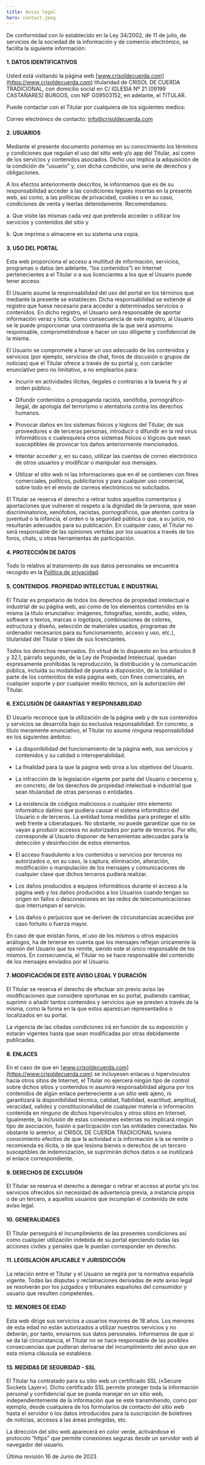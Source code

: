```yaml
---
title: Aviso legal
hero: contact.jpeg
---
```


De conformidad con lo establecido en la Ley 34/2002, de 11 de julio, de servicios de la sociedad de la información y de comercio electrónico, se facilita la siguiente información:

#### 1. DATOS IDENTIFICATIVOS

Usted está visitando la página web [www.crisoldecuerda.com](https://www.crisoldecuerda.com) titularidad de CRISOL DE CUERDA TRADICIONAL, con domicilio social en C/ IGLESIA Nº 21 (09199 CASTAÑARES) BURGOS, con NIF G09503152, en adelante, el TITULAR.

Puede contactar con el Titular por cualquiera de los siguientes medios:

Correo electrónico de contacto: [info@crisoldecuerda.com](mailto:info@crisoldecuerda.com)

#### 2. USUARIOS

Mediante el presente documento ponemos en su conocimiento los términos y condiciones que regulan el uso del sitio web y/o app del Titular, así como de los servicios y contenidos asociados. Dicho uso implica la adquisición de la condición de “usuario” y, con dicha condición, una serie de derechos y obligaciones.

A los efectos anteriormente descritos, le informamos que es de su responsabilidad acceder a las condiciones legales insertas en la presente web, así como, a las políticas de privacidad, cookies o en su caso, condiciones de venta y leerlas detenidamente. Recomendamos:

a. Que visite las mismas cada vez que pretenda acceder o utilizar los servicios y contenidos del sitio y

b. Que imprima o almacene en su sistema una copia.

#### 3. USO DEL PORTAL

Esta web proporciona el acceso a multitud de información, servicios, programas o datos (en adelante, “los contenidos”) en Internet pertenecientes a el Titular o a sus licenciantes a los que el Usuario puede tener acceso.

El Usuario asume la responsabilidad del uso del portal en los términos que mediante la presente se establecen. Dicha responsabilidad se extiende al registro que fuese necesario para acceder a determinados servicios o contenidos. En dicho registro, el Usuario será responsable de aportar información veraz y lícita. Como consecuencia de este registro, al Usuario se le puede proporcionar una contraseña de la que será asimismo responsable, comprometiéndose a hacer un uso diligente y confidencial de la misma.

El Usuario se compromete a hacer un uso adecuado de los contenidos y servicios (por ejemplo, servicios de chat, foros de discusión o grupos de noticias) que el Titular ofrece a través de su portal y, con carácter enunciativo pero no limitativo, a no emplearlos para:

- Incurrir en actividades ilícitas, ilegales o contrarias a la buena fe y al orden público.

- Difundir contenidos o propaganda racista, xenófoba, pornográfico-ilegal, de apología del terrorismo o atentatoria contra los derechos humanos.

- Provocar daños en los sistemas físicos y lógicos del Titular, de sus proveedores o de terceras personas, introducir o difundir en la red virus informáticos o cualesquiera otros sistemas físicos o lógicos que sean susceptibles de provocar los daños anteriormente mencionados.

- Intentar acceder y, en su caso, utilizar las cuentas de correo electrónico de otros usuarios y modificar o manipular sus mensajes.

- Utilizar el sitio web ni las informaciones que en él se contienen con fines comerciales, políticos, publicitarios y para cualquier uso comercial, sobre todo en el envío de correos electrónicos no solicitados.

El Titular se reserva el derecho a retirar todos aquellos comentarios y aportaciones que vulneren el respeto a la dignidad de la persona, que sean discriminatorios, xenófobos, racistas, pornográficos, que atenten contra la juventud o la infancia, el orden o la seguridad pública o que, a su juicio, no resultarán adecuados para su publicación. En cualquier caso, el Titular no será responsable de las opiniones vertidas por los usuarios a través de los foros, chats, u otras herramientas de participación.

#### 4. PROTECCIÓN DE DATOS

Todo lo relativo al tratamiento de sus datos personales se encuentra recogido en la [Política de privacidad](/es/privacy-policy).

#### 5. CONTENIDOS. PROPIEDAD INTELECTUAL E INDUSTRIAL

El Titular es propietario de todos los derechos de propiedad intelectual e industrial de su página web, así como de los elementos contenidos en la misma (a título enunciativo: imágenes, fotografías, sonido, audio, vídeo, software o textos, marcas o logotipos, combinaciones de colores, estructura y diseño, selección de materiales usados, programas de ordenador necesarios para su funcionamiento, acceso y uso, etc.), titularidad del Titular o bien de sus licenciantes.

Todos los derechos reservados. En virtud de lo dispuesto en los artículos 8 y 32.1, párrafo segundo, de la Ley de Propiedad Intelectual, quedan expresamente prohibidas la reproducción, la distribución y la comunicación pública, incluida su modalidad de puesta a disposición, de la totalidad o parte de los contenidos de esta página web, con fines comerciales, en cualquier soporte y por cualquier medio técnico, sin la autorización del Titular.

#### 6. EXCLUSIÓN DE GARANTÍAS Y RESPONSABILIDAD

El Usuario reconoce que la utilización de la página web y de sus contenidos y servicios se desarrolla bajo su exclusiva responsabilidad. En concreto, a título meramente enunciativo, el Titular no asume ninguna responsabilidad en los siguientes ámbitos:

- La disponibilidad del funcionamiento de la página web, sus servicios y contenidos y su calidad o interoperabilidad.

- La finalidad para la que la página web sirva a los objetivos del Usuario.

- La infracción de la legislación vigente por parte del Usuario o terceros y, en concreto, de los derechos de propiedad intelectual e industrial que sean titularidad de otras personas o entidades.

- La existencia de códigos maliciosos o cualquier otro elemento informático dañino que pudiera causar el sistema informático del Usuario o de terceros. La entidad toma medidas para proteger el sitio web frente a ciberataques. No obstante, no puede garantizar que no se vayan a producir accesos no autorizados por parte de terceros. Por ello, corresponde al Usuario disponer de herramientas adecuadas para la detección y desinfección de estos elementos.

- El acceso fraudulento a los contenidos o servicios por terceros no autorizados o, en su caso, la captura, eliminación, alteración, modificación o manipulación de los mensajes y comunicaciones de cualquier clase que dichos terceros pudiera realizar.

- Los daños producidos a equipos informáticos durante el acceso a la página web y los daños producidos a los Usuarios cuando tengan su origen en fallos o desconexiones en las redes de telecomunicaciones que interrumpan el servicio.

- Los daños o perjuicios que se deriven de circunstancias acaecidas por caso fortuito o fuerza mayor.

En caso de que existan foros, el uso de los mismos u otros espacios análogos, ha de tenerse en cuenta que los mensajes reflejan únicamente la opinión del Usuario que los remite, siendo este el único responsable de los mismos. En consecuencia, el Titular no se hace responsable del contenido de los mensajes enviados por el Usuario.

#### 7. MODIFICACIÓN DE ESTE AVISO LEGAL Y DURACIÓN

El Titular se reserva el derecho de efectuar sin previo aviso las modificaciones que considere oportunas en su portal, pudiendo cambiar, suprimir o añadir tantos contenidos y servicios que se presten a través de la misma, como la forma en la que estos aparezcan representados o localizados en su portal.

La vigencia de las citadas condiciones irá en función de su exposición y estarán vigentes hasta que sean modificadas por otras debidamente publicadas.

#### 8. ENLACES

En el caso de que en [www.crisoldecuerda.com](https://www.crisoldecuerda.com) se incluyesen enlaces o hipervínculos hacia otros sitios de Internet, el Titular no ejercerá ningún tipo de control sobre dichos sitios y contenidos ni asumirá responsabilidad alguna por los contenidos de algún enlace perteneciente a un sitio web ajeno, ni garantizará la disponibilidad técnica, calidad, fiabilidad, exactitud, amplitud, veracidad, validez y constitucionalidad de cualquier materia o información contenida en ninguno de dichos hipervínculos y otros sitios en Internet. Igualmente, la inclusión de estas conexiones externas no implicará ningún tipo de asociación, fusión o participación con las entidades conectadas. No obstante lo anterior, si CRISOL DE CUERDA TRADICIONAL tuviera conocimiento efectivo de que la actividad o la información a la se remite o recomienda es ilícita, o de que lesiona bienes o derechos de un tercero susceptibles de indemnización, se suprimirán dichos datos o se inutilizará el enlace correspondiente.

#### 9. DERECHOS DE EXCLUSIÓN

El Titular se reserva el derecho a denegar o retirar el acceso al portal y/o los servicios ofrecidos sin necesidad de advertencia previa, a instancia propia o de un tercero, a aquellos usuarios que incumplan el contenido de este aviso legal.

#### 10. GENERALIDADES

El Titular perseguirá el incumplimiento de las presentes condiciones así como cualquier utilización indebida de su portal ejerciendo todas las acciones civiles y penales que le puedan corresponder en derecho.

#### 11. LEGISLACIÓN APLICABLE Y JURISDICCIÓN

La relación entre el Titular y el Usuario se regirá por la normativa española vigente. Todas las disputas y reclamaciones derivadas de este aviso legal se resolverán por los juzgados y tribunales españoles del consumidor y usuario que resulten competentes.

#### 12. MENORES DE EDAD

Esta web dirige sus servicios a usuarios mayores de 18 años. Los menores de esta edad no están autorizados a utilizar nuestros servicios y no deberán, por tanto, enviarnos sus datos personales. Informamos de que si se da tal circunstancia, el Titular no se hace responsable de las posibles consecuencias que pudieran derivarse del incumplimiento del aviso que en esta misma cláusula se establece.

#### 13. MEDIDAS DE SEGURIDAD - SSL

El Titular ha contratado para su sitio web un certificado SSL («Secure Sockets Layer»). Dicho certificado SSL permite proteger toda la información personal y confidencial que se pueda manejar en un sitio web, independientemente de la información que se esté transmitiendo, como por ejemplo, desde cualquiera de los formularios de contacto del sitio web hasta el servidor o los datos introducidos para la suscripción de boletines de noticias, accesos a las áreas protegidas, etc.

La dirección del sitio web aparecerá en color verde, activándose el protocolo “https” que permite conexiones seguras desde un servidor web al navegador del usuario.

Última revisión 16 de Junio de 2023
